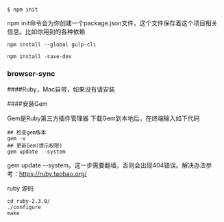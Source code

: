 ###

    $ npm init

npm init命令会为你创建一个package.json文件，这个文件保存着这个项目相关信息。比如你用到的各种依赖

    npm install --global gulp-cli

    npm install -save-dev

### browser-sync

####Ruby，Mac自带，如果没有请安装

####安装Gem

Gem是Ruby第三方插件管理器
下载Gem到本地后，在终端输入如下代码

    ## 检查gem版本
    gem -v
    ## 更新Gem(提示权限)
    gem update --system

gem update --system。这一步需要翻墙，否则会出现404错误。解决办法参考：https://ruby.taobao.org/


ruby 源码

    cd ruby-2.3.0/
    ./configure
    make
